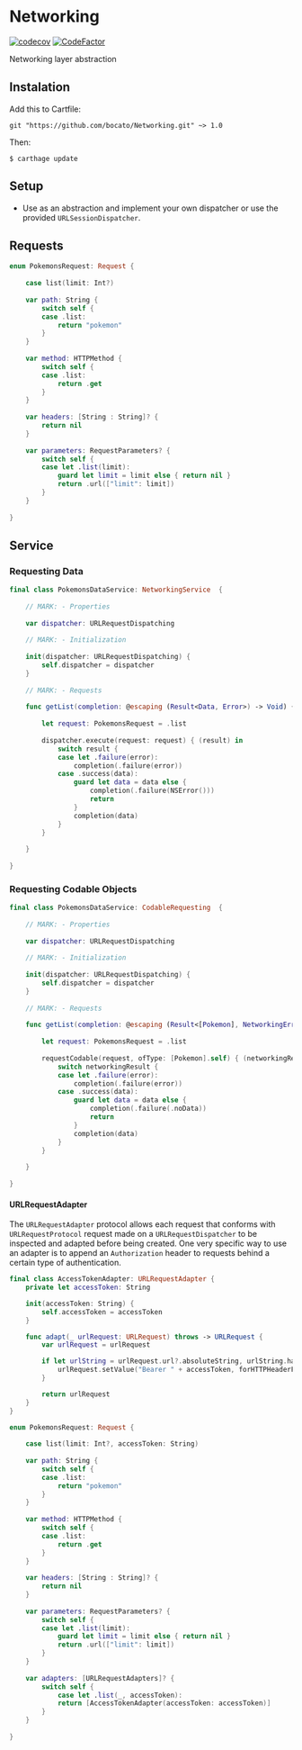 # Networking 
[![codecov](https://codecov.io/gh/bocato/Networking/branch/master/graph/badge.svg)](https://codecov.io/gh/bocato/Networking)
[![CodeFactor](https://www.codefactor.io/repository/github/bocato/networking/badge)](https://www.codefactor.io/repository/github/bocato/networking)

Networking layer abstraction

## Instalation

Add this to Cartfile:

`git "https://github.com/bocato/Networking.git" ~> 1.0`

Then:

`$ carthage update`

## Setup

- Use as an abstraction and implement your own dispatcher or use the provided `URLSessionDispatcher`.

## Requests

```swift
enum PokemonsRequest: Request {
    
    case list(limit: Int?)
    
    var path: String {
        switch self {
        case .list:
            return "pokemon"
        }
    }
    
    var method: HTTPMethod {
        switch self {
        case .list:
            return .get
        }
    }
    
    var headers: [String : String]? {
        return nil
    }
    
    var parameters: RequestParameters? {
        switch self {
        case let .list(limit):
            guard let limit = limit else { return nil }
            return .url(["limit": limit])
        }
    }
    
}
```


## Service

### Requesting Data

```swift
final class PokemonsDataService: NetworkingService  {
    
    // MARK: - Properties
    
    var dispatcher: URLRequestDispatching
    
    // MARK: - Initialization
    
    init(dispatcher: URLRequestDispatching) {
        self.dispatcher = dispatcher
    }
    
    // MARK: - Requests
    
    func getList(completion: @escaping (Result<Data, Error>) -> Void) {
        
        let request: PokemonsRequest = .list
        
        dispatcher.execute(request: request) { (result) in
            switch result {
            case let .failure(error):
                completion(.failure(error))
            case .success(data):
                guard let data = data else {
                    completion(.failure(NSError()))
                    return
                }
                completion(data)
            }
        }
        
    }
    
}
```

### Requesting Codable Objects

```swift
final class PokemonsDataService: CodableRequesting  {
    
    // MARK: - Properties
    
    var dispatcher: URLRequestDispatching
    
    // MARK: - Initialization
    
    init(dispatcher: URLRequestDispatching) {
        self.dispatcher = dispatcher
    }
    
    // MARK: - Requests
    
    func getList(completion: @escaping (Result<[Pokemon], NetworkingError>) -> Void) {
        
        let request: PokemonsRequest = .list
        
        requestCodable(request, ofType: [Pokemon].self) { (networkingResult) in
            switch networkingResult {
            case let .failure(error):
                completion(.failure(error))
            case .success(data):
                guard let data = data else {
                    completion(.failure(.noData))
                    return
                }
                completion(data)
            }
        }
        
    }
    
}
```

#### URLRequestAdapter

The `URLRequestAdapter` protocol allows each request that conforms with `URLRequestProtocol` request made on a `URLRequestDispatcher` to be inspected and adapted before being created. 
One very specific way to use an adapter is to append an `Authorization` header to requests behind a certain type of authentication.

```swift
final class AccessTokenAdapter: URLRequestAdapter {
    private let accessToken: String

    init(accessToken: String) {
        self.accessToken = accessToken
    }

    func adapt(_ urlRequest: URLRequest) throws -> URLRequest {
        var urlRequest = urlRequest

        if let urlString = urlRequest.url?.absoluteString, urlString.hasPrefix("https://httpbin.org") {
            urlRequest.setValue("Bearer " + accessToken, forHTTPHeaderField: "Authorization")
        }

        return urlRequest
    }
}
```

```swift
enum PokemonsRequest: Request {
    
    case list(limit: Int?, accessToken: String)
    
    var path: String {
        switch self {
        case .list:
            return "pokemon"
        }
    }
    
    var method: HTTPMethod {
        switch self {
        case .list:
            return .get
        }
    }
    
    var headers: [String : String]? {
        return nil
    }
    
    var parameters: RequestParameters? {
        switch self {
        case let .list(limit):
            guard let limit = limit else { return nil }
            return .url(["limit": limit])
        }
    }
    
    var adapters: [URLRequestAdapters]? {
        switch self {
            case let .list(_, accessToken):
            return [AccessTokenAdapter(accessToken: accessToken)]
        }
    }
    
}
```
